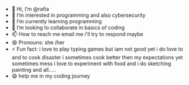 - 👋 Hi, I’m @rafia
- 👀 I’m interested in programming and also cybersecurity 
- 🌱 I’m currently learning programming 
- 💞️ I’m looking to collaborate in basics of coding
- 📫 How to reach me email me i'll try to respond maybe
- 😄 Pronouns: she /her
- ⚡ Fun fact: i love to play typing games but iam not good yet i do love to  and to cook disaster i sometimes cook better then  my expectations yet  sometimes mess i love to experiment with food and i do sketching painting and all.....
- 😄  help me in my coding journey 

